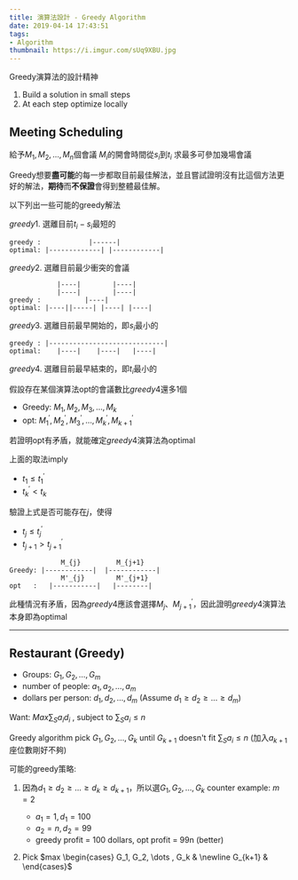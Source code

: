 ```yaml
---
title: 演算法設計 - Greedy Algorithm
date: 2019-04-14 17:43:51
tags:
- Algorithm
thumbnail: https://i.imgur.com/sUq9XBU.jpg
---
```



Greedy演算法的設計精神

1. Build a solution in small steps
2. At each step optimize locally


## Meeting Scheduling

給予$M_1, M_2, \dots, M_n$個會議
$M_i$的開會時間從$s_i$到$t_i$
求最多可參加幾場會議

Greedy想要**盡可能**的每一步都取目前最佳解法，並且嘗試證明沒有比這個方法更好的解法，**期待**而**不保證**會得到整體最佳解。

以下列出一些可能的greedy解法

$greedy1$. 選離目前$t_i - s_i$最短的
```
greedy :            |------|
optimal: |-------------| |------------|
```

$greedy2$. 選離目前最少衝突的會議

```
            |----|        |----|
            |----|        |----|
greedy :           |----|
optimal: |----||-----| |----| |----|
```
<!-- more -->
$greedy3$. 選離目前最早開始的，即$s_i$最小的

```
greedy : |-----------------------------|
optimal:    |----|    |----|   |----|
```

$greedy4$. 選離目前最早結束的，即$t_i$最小的


假設存在某個演算法opt的會議數比$greedy4$還多1個
* Greedy: $M_1, M_2, M_3, \dots, M_k$
* opt: $M_{1}^{'}, M_{2}^{'}, M_{3}^{'}, \dots, M_{k}^{'}, M_{k+1}^{'}$

若證明opt有矛盾，就能確定$greedy4$演算法為optimal

上面的取法imply
* $t_{1} \leq t_{1}^{'}$
* $t_{k}^{'} < t_{k}$

驗證上式是否可能存在$j$，使得
* $t_{j} \leq t_{j}^{'}$
* $t_{j+1} > t_{j+1}^{'}$

```
             M_{j}         M_{j+1}
Greedy: |------------|  |------------| 
             M'_{j}        M'_{j+1}
opt   :   |-----------|   |--------|
```

此種情況有矛盾，因為$greedy4$應該會選擇$M_j、M_{j+1}^{'}$，因此證明$greedy4$演算法本身即為optimal





---


## Restaurant (Greedy)

* Groups: $G_1, G_2, \dots , G_m$
* number of people: $a_1, a_2, \dots , a_m$
* dollars per person: $d_1, d_2, \dots , d_m$
(Assume $d_1 \geq d_2 \geq \dots \geq d_m$)

Want: $Max \sum_{S} a_{i}d_{i}$ , subject to $\sum_{S} a_{i} \leq n$

Greedy algorithm pick $G_1, G_2, \dots, G_k$ until $G_{k+1}$ doesn't fit $\sum_{S} a_{i} \leq n$ (加入$a_{k+1}$座位數剛好不夠)

可能的greedy策略:

1. 因為$d_1 \geq d_2 \geq \dots \geq d_k \geq d_{k+1}$，所以選$G_1, G_2, \dots , G_k$
counter example: $m = 2$
    * $a_1 = 1, d_1 = 100$ 
    * $a_2 = n, d_2 = 99$
    * greedy profit = 100 dollars, opt profit = 99n (better)

2. Pick $max \begin{cases} G_1, G_2, \dots , G_k & \newline G_{k+1} & \end{cases}$



